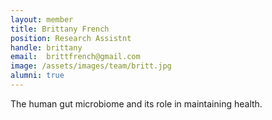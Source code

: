 ```yaml
---
layout: member
title: Brittany French
position: Research Assistnt
handle: brittany
email:  brittfrench@gmail.com
image: /assets/images/team/britt.jpg
alumni: true
---
```


The human gut microbiome and its role in maintaining health.